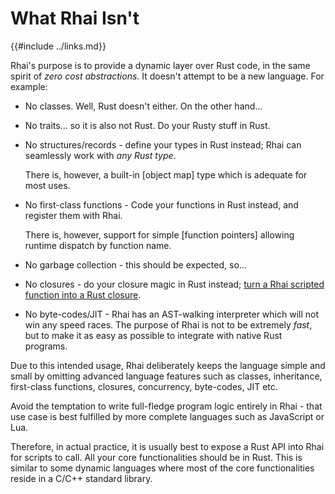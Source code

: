 What Rhai Isn't
===============

{{#include ../links.md}}

Rhai's purpose is to provide a dynamic layer over Rust code, in the same spirit of _zero cost abstractions_.
It doesn't attempt to be a new language. For example:

* No classes.  Well, Rust doesn't either. On the other hand...

* No traits...  so it is also not Rust. Do your Rusty stuff in Rust.

* No structures/records - define your types in Rust instead; Rhai can seamlessly work with _any Rust type_.

  There is, however, a built-in [object map] type which is adequate for most uses.

* No first-class functions - Code your functions in Rust instead, and register them with Rhai.

  There is, however, support for simple [function pointers] allowing runtime dispatch by function name.

* No garbage collection - this should be expected, so...

* No closures - do your closure magic in Rust instead; [turn a Rhai scripted function into a Rust closure]({{rootUrl}}/engine/call-fn.md).

* No byte-codes/JIT - Rhai has an AST-walking interpreter which will not win any speed races. The purpose of Rhai is not
  to be extremely _fast_, but to make it as easy as possible to integrate with native Rust programs.

Due to this intended usage, Rhai deliberately keeps the language simple and small by omitting advanced language features
such as classes, inheritance, first-class functions, closures, concurrency, byte-codes, JIT etc.

Avoid the temptation to write full-fledge program logic entirely in Rhai - that use case is best fulfilled by
more complete languages such as JavaScript or Lua.

Therefore, in actual practice, it is usually best to expose a Rust API into Rhai for scripts to call.
All your core functionalities should be in Rust.
This is similar to some dynamic languages where most of the core functionalities reside in a C/C++ standard library.
